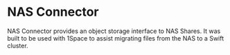 # NAS Connector

NAS Connector provides an object storage interface to NAS Shares. It was built
to be used with 1Space to assist migrating files from the NAS to a Swift cluster.
